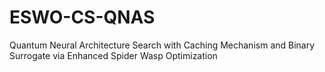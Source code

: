 # ESWO-CS-QNAS
Quantum Neural Architecture Search with Caching Mechanism and Binary Surrogate via Enhanced Spider Wasp Optimization
